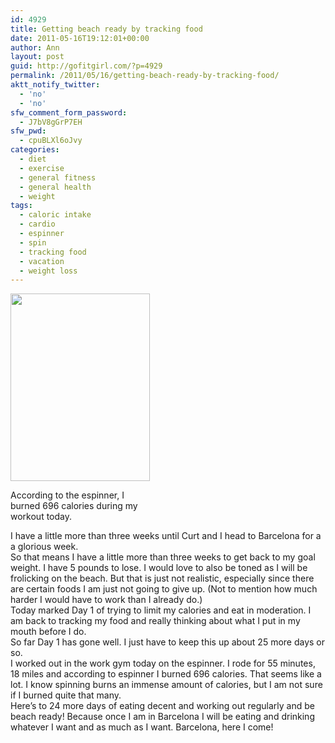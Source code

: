 ```yaml
---
id: 4929
title: Getting beach ready by tracking food
date: 2011-05-16T19:12:01+00:00
author: Ann
layout: post
guid: http://gofitgirl.com/?p=4929
permalink: /2011/05/16/getting-beach-ready-by-tracking-food/
aktt_notify_twitter:
  - 'no'
  - 'no'
sfw_comment_form_password:
  - J7bV8gGrP7EH
sfw_pwd:
  - cpuBLXl6oJvy
categories:
  - diet
  - exercise
  - general fitness
  - general health
  - weight
tags:
  - caloric intake
  - cardio
  - espinner
  - spin
  - tracking food
  - vacation
  - weight loss
---
```

<div id="attachment_4938" style="width: 233px" class="wp-caption alignleft">
  <a href="http://gofitgirl.com/blog/wp-content/uploads/2011/05/6961.jpg"><img class="size-medium wp-image-4938" title="696" src="http://gofitgirl.com/blog/wp-content/uploads/2011/05/6961-223x300.jpg" alt="" width="223" height="300" /></a>
  
  <p class="wp-caption-text">
    According to the espinner, I burned 696 calories during my workout today.
  </p>
</div>

  
I have a little more than three weeks until Curt and I head to Barcelona for a a glorious week.  
So that means I have a little more than three weeks to get back to my goal weight. I have 5 pounds to lose. I would love to also be toned as I will be frolicking on the beach. But that is just not realistic, especially since there are certain foods I am just not going to give up. (Not to mention how much harder I would have to work than I already do.)  
Today marked Day 1 of trying to limit my calories and eat in moderation. I am back to tracking my food and really thinking about what I put in my mouth before I do.  
So far Day 1 has gone well. I just have to keep this up about 25 more days or so.  
I worked out in the work gym today on the espinner. I rode for 55 minutes, 18 miles and according to espinner I burned 696 calories. That seems like a lot. I know spinning burns an immense amount of calories, but I am not sure if I burned quite that many.  
Here&#8217;s to 24 more days of eating decent and working out regularly and be beach ready! Because once I am in Barcelona I will be eating and drinking whatever I want and as much as I want. Barcelona, here I come!